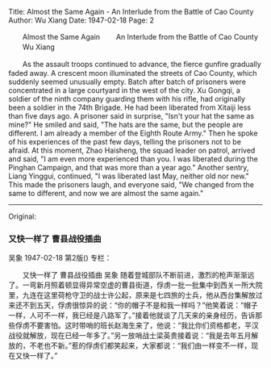Title: Almost the Same Again - An Interlude from the Battle of Cao County
Author: Wu Xiang
Date: 1947-02-18
Page: 2

　　Almost the Same Again
　　An Interlude from the Battle of Cao County
　　Wu Xiang

　　As the assault troops continued to advance, the fierce gunfire gradually faded away. A crescent moon illuminated the streets of Cao County, which suddenly seemed unusually empty. Batch after batch of prisoners were concentrated in a large courtyard in the west of the city. Xu Gongqi, a soldier of the ninth company guarding them with his rifle, had originally been a soldier in the 74th Brigade. He had been liberated from Xitaiji less than five days ago. A prisoner said in surprise, "Isn't your hat the same as mine?" He smiled and said, "The hats are the same, but the people are different. I am already a member of the Eighth Route Army." Then he spoke of his experiences of the past few days, telling the prisoners not to be afraid. At this moment, Zhao Haisheng, the squad leader on patrol, arrived and said, "I am even more experienced than you. I was liberated during the Pinghan Campaign, and that was more than a year ago." Another sentry, Liang Yinggui, continued, "I was liberated last May, neither old nor new." This made the prisoners laugh, and everyone said, "We changed from the same to different, and now we are almost the same again."



<hr /> 

Original: 


### 又快一样了  曹县战役插曲
吴象
1947-02-18
第2版()
专栏：

　　又快一样了
    曹县战役插曲
    吴象
    随着登城部队不断前进，激烈的枪声渐渐远了。一弯新月照着顿显得异常空虚的曹县街道，俘虏一批一批集中到西关一所大院里，九连在这里荷枪守卫的战士许公起，原来是七四旅的士兵，他从西台集解放过来还不到五天，俘虏很惊异的说：“你的帽子不是和我一样吗？”他笑着说：“帽子一样，人可不一样，我已经是八路军了。”接着他就谈了几天来的亲身经历，告诉那些俘虏不要害怕。这时带哨的班长赵海生来了，他说：“我比你们资格都老，平汉战役就解放，现在已经一年多了。”另一放哨战士梁英贵接着说：“我是去年五月解放的，不老也不新。”惹的俘虏们都笑起来，大家都说：“我们由一样变不一样，现在又快一样了。”
